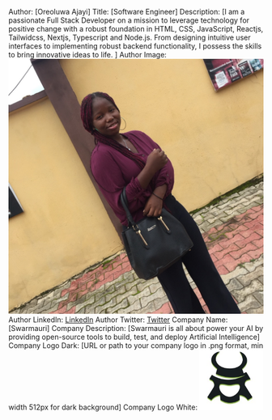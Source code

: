 Author: [Oreoluwa Ajayi]
Title: [Software Engineer]
Description: [I am a passionate Full Stack Developer on a mission to leverage technology for positive change with a robust foundation in HTML, CSS, JavaScript, Reactjs, Tailwidcss, Nextjs, Typescript and Node.js. From designing intuitive user interfaces to implementing robust backend functionality, I possess the skills to bring innovative ideas to life.
]
Author Image: ![oreoluwa-ajayi](./assets/oreoluwa-ajayi.JPG)
Author LinkedIn: [LinkedIn](https://www.linkedin.com/in/oreoluwaajayi)
Author Twitter: [Twitter](https://twitter.com/oreoluwa_ruth)
Company Name: [Swarmauri]
Company Description: [Swarmauri is all about power your AI by providing open-source tools to build, test, and deploy Artificial Intelligence]
Company Logo Dark: [URL or path to your company logo in .png format, min width 512px for dark background]
Company Logo White: ![company-logo](../authors/assets/oreoluwa-ajayi-logo.PNG)
